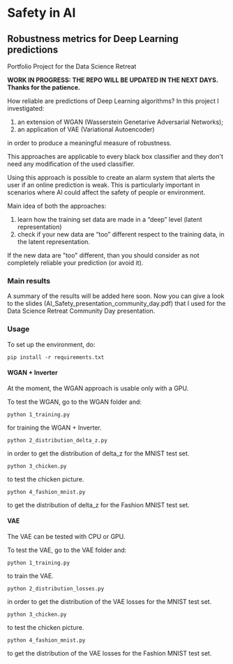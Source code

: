 # Safety in AI
## Robustness metrics for Deep Learning predictions
Portfolio Project for the Data Science Retreat

**WORK IN PROGRESS: THE REPO WILL BE UPDATED IN THE NEXT DAYS. Thanks for the patience.**

How reliable are predictions of Deep Learning algorithms? In this project I investigated:
1. an extension of WGAN (Wasserstein Genetarive Adversarial Networks);
2. an application of VAE (Variational Autoencoder)

in order to produce a meaningful measure of robustness.

This approaches are applicable to every black box classifier and they don't need any modification of the used classifier.

Using this approach is possible to create an alarm system that alerts the user if an online prediction is weak. This is particularly important in scenarios where AI could affect the safety of people or environment.

Main idea of both the approaches:
1. learn how the training set data are made in a “deep” level (latent representation)
2. check if your new data are “too” different respect to the training data, in the latent representation.

If the new data are "too" different, than you should consider as not completely reliable your prediction (or avoid it).


### Main results
A summary of the results will be added here soon. Now you can give a look to the slides (AI_Safety_presentation_community_day.pdf) that I used for the Data Science Retreat Community Day presentation.

### Usage
To set up the environment, do:
```
pip install -r requirements.txt
```

#### WGAN + Inverter
At the moment, the WGAN approach is usable only with a GPU.

To test the WGAN, go to the WGAN folder and:
```
python 1_training.py
```
for training the WGAN + Inverter.

```
python 2_distribution_delta_z.py
```
in order to get the distribution of delta_z for the MNIST test set.

```
python 3_chicken.py
```
to test the chicken picture.

```
python 4_fashion_mnist.py
```
to get the distribution of delta_z for the Fashion MNIST test set.

#### VAE
The VAE can be tested with CPU or GPU.

To test the VAE, go to the VAE folder and:
```
python 1_training.py
```
to train the VAE.

```
python 2_distribution_losses.py
```
in order to get the distribution of the VAE losses for the MNIST test set.

```
python 3_chicken.py
```
to test the chicken picture.

```
python 4_fashion_mnist.py
```
to get the distribution of the VAE losses for the Fashion MNIST test set.
